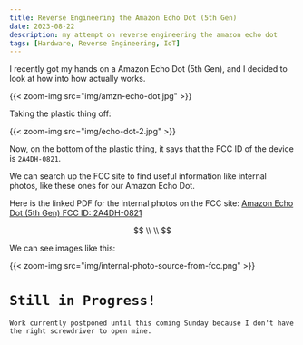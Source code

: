 ```yaml
---
title: Reverse Engineering the Amazon Echo Dot (5th Gen)
date: 2023-08-22
description: my attempt on reverse engineering the amazon echo dot
tags: [Hardware, Reverse Engineering, IoT]
---
```


I recently got my hands on a Amazon Echo Dot (5th Gen), and I decided to look at how into how actually works.

{{< zoom-img src="img/amzn-echo-dot.jpg" >}}

Taking the plastic thing off:

{{< zoom-img src="img/echo-dot-2.jpg" >}}

Now, on the bottom of the plastic thing, it says that the FCC ID of the device is `2A4DH-0821`.

We can search up the FCC site to find useful information like internal photos, like these ones for our Amazon Echo Dot.

Here is the linked PDF for the internal photos on the FCC site:
[Amazon Echo Dot (5th Gen) FCC ID: 2A4DH-0821](https://fccid.io/2A4DH-0821/Internal-Photos/Internal-Photos-20220818-v1-C2N6L4-InPho-6085256.pdf)

$$ \\ \\ $$

We can see images like this:

{{< zoom-img src="img/internal-photo-source-from-fcc.png" >}}


# `Still in Progress!`
`Work currently postponed until this coming Sunday because I don't have the right screwdriver to open mine.`